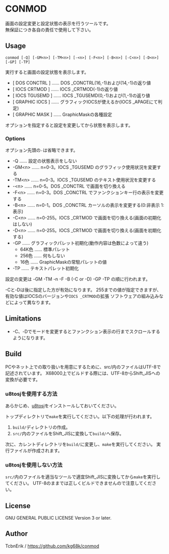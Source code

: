 # CONMOD

画面の設定変更と設定状態の表示を行うツールです。  
無保証につき各自の責任で使用して下さい。


## Usage

```
conmod [-Q] [-GM<n>] [-TM<n>] [-<n>] [-F<n>] [-B<n>] [-C<n>] [-D<n>] [-GP] [-TP]
```

実行すると画面の設定状態を表示します。  

* \[ DOS  CONCTRL \] …… DOS \_CONCTRL(16,-1)および(14,-1)の返り値
* \[ IOCS  CRTMOD \] …… IOCS \_CRTMOD(-1)の返り値
* \[ IOCS TGUSEMD \] …… IOCS \_TGUSEMD(0,-1)および(1,-1)の返り値
* \[ GRAPHIC IOCS \] …… グラフィックIOCSが使えるか(IOCS \_APAGEにて判定)
* \[ GRAPHIC MASK \] …… GraphicMaskの各種設定

オプションを指定すると設定を変更してから状態を表示します。  


### Options

オプション先頭の`-`は省略できます。

* -Q …… 設定の状態表示をしない
* -GM\<n\> …… n=0-3。IOCS \_TGUSEMD のグラフィック使用状況を変更する
* -TM\<n\> …… n=0-3。IOCS \_TGUSEMD のテキスト使用状況を変更する
* -\<n\> …… n=0-5。DOS \_CONCTRL で画面を切り換える
* -F\<n\> …… n=0-3。DOS \_CONCTRL でファンクションキー行の表示を変更する
* -B\<n\> …… n=0-1。DOS \_CONCTRL カーソルの表示を変更する(0:非表示 1:表示)
* -C\<n\> …… n=0-255。IOCS \_CRTMOD で画面を切り換える(画面の初期化はしない)
* -D\<n\> …… n=0-255。IOCS \_CRTMOD で画面を切り換える(画面を初期化する)
* -GP …… グラフィックパレット初期化(動作内容は色数によって違う)
  * 64K色 …… 標準パレット
  * 256色 …… 何もしない
  * 16色 …… GraphicMaskの常駐パレットの値
* -TP …… テキストパレット初期化

設定の変更は -GM -TM -n -F -B \(-C or -D\) -GP -TP の順に行われます。

-Cと-Dは後に指定した方が有効になります。
255までの値が指定できますが、有効な値はIOCSのバージョンや`IOCS _CRTMOD`の拡張
ソフトウェアの組み込みなどによって異なります。


## Limitations

* -C、-Dでモードを変更するとファンクション表示の行までスクロールするようになります。


## Build

PCやネット上での取り扱いを用意にするために、src/内のファイルはUTF-8で記述されています。
X68000上でビルドする際には、UTF-8からShift_JISへの変換が必要です。

### u8tosjを使用する方法

あらかじめ、[u8tosj](https://github.com/kg68k/u8tosj)をインストールしておいてください。

トップディレクトリで`make`を実行してください。以下の処理が行われます。
1. `build/`ディレクトリの作成。
3. `src/`内のファイルをShift_JISに変換して`build/`へ保存。

次に、カレントディレクトリを`build/`に変更し、`make`を実行してください。
実行ファイルが作成されます。

### u8tosjを使用しない方法

`src/`内のファイルを適当なツールで適宜Shift_JISに変換してから`make`を実行してください。
UTF-8のままでは正しくビルドできませんので注意してください。


## License

GNU GENERAL PUBLIC LICENSE Version 3 or later.


## Author

TcbnErik / https://github.com/kg68k/conmod
